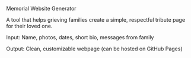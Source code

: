 Memorial Website Generator

A tool that helps grieving families create a simple, respectful tribute page for their loved one.

Input: Name, photos, dates, short bio, messages from family

Output: Clean, customizable webpage (can be hosted on GitHub Pages)
